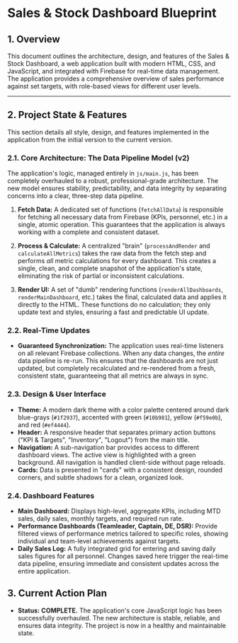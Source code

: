 
# Sales & Stock Dashboard Blueprint

## 1. Overview

This document outlines the architecture, design, and features of the Sales & Stock Dashboard, a web application built with modern HTML, CSS, and JavaScript, and integrated with Firebase for real-time data management. The application provides a comprehensive overview of sales performance against set targets, with role-based views for different user levels.

---

## 2. Project State & Features

This section details all style, design, and features implemented in the application from the initial version to the current version.

### 2.1. Core Architecture: The Data Pipeline Model (v2)

The application's logic, managed entirely in `js/main.js`, has been completely overhauled to a robust, professional-grade architecture. The new model ensures stability, predictability, and data integrity by separating concerns into a clear, three-step data pipeline.

1.  **Fetch Data:** A dedicated set of functions (`fetchAllData`) is responsible for fetching all necessary data from Firebase (KPIs, personnel, etc.) in a single, atomic operation. This guarantees that the application is always working with a complete and consistent dataset.

2.  **Process & Calculate:** A centralized "brain" (`processAndRender` and `calculateAllMetrics`) takes the raw data from the fetch step and performs *all* metric calculations for every dashboard. This creates a single, clean, and complete snapshot of the application's state, eliminating the risk of partial or inconsistent calculations.

3.  **Render UI:** A set of "dumb" rendering functions (`renderAllDashboards`, `renderMainDashboard`, etc.) takes the final, calculated data and applies it directly to the HTML. These functions do no calculation; they only update text and styles, ensuring a fast and predictable UI update.

### 2.2. Real-Time Updates

- **Guaranteed Synchronization:** The application uses real-time listeners on all relevant Firebase collections. When any data changes, the *entire* data pipeline is re-run. This ensures that the dashboards are not just updated, but completely recalculated and re-rendered from a fresh, consistent state, guaranteeing that all metrics are always in sync.

### 2.3. Design & User Interface

- **Theme:** A modern dark theme with a color palette centered around dark blue-grays (`#1f2937`), accented with green (`#10b981`), yellow (`#f59e0b`), and red (`#ef4444`).
- **Header:** A responsive header that separates primary action buttons ("KPI & Targets", "Inventory", "Logout") from the main title.
- **Navigation:** A sub-navigation bar provides access to different dashboard views. The active view is highlighted with a green background. All navigation is handled client-side without page reloads.
- **Cards:** Data is presented in "cards" with a consistent design, rounded corners, and subtle shadows for a clean, organized look.

### 2.4. Dashboard Features

- **Main Dashboard:** Displays high-level, aggregate KPIs, including MTD sales, daily sales, monthly targets, and required run rate.
- **Performance Dashboards (Teamleader, Captain, DE, DSR):** Provide filtered views of performance metrics tailored to specific roles, showing individual and team-level achievements against targets.
- **Daily Sales Log:** A fully integrated grid for entering and saving daily sales figures for all personnel. Changes saved here trigger the real-time data pipeline, ensuring immediate and consistent updates across the entire application.

## 3. Current Action Plan

- **Status:** **COMPLETE.** The application's core JavaScript logic has been successfully overhauled. The new architecture is stable, reliable, and ensures data integrity. The project is now in a healthy and maintainable state.

